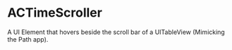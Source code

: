 ACTimeScroller
============

A UI Element that hovers beside the scroll bar of a UITableView (Mimicking the Path app).
